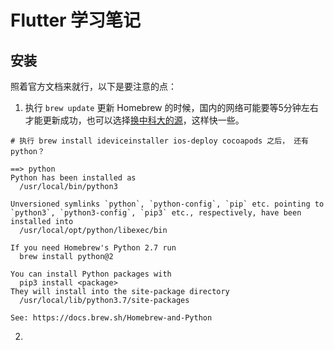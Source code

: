 # Flutter 学习笔记

## 安装

照着官方文档来就行，以下是要注意的点：

1. 执行 ```brew update``` 更新 Homebrew 的时候，国内的网络可能要等5分钟左右才能更新成功，也可以选择[换中科大的源](http://www.floverow.com/index.php?id=261)，这样快一些。

```
# 执行 brew install ideviceinstaller ios-deploy cocoapods 之后， 还有 python？  

==> python
Python has been installed as
  /usr/local/bin/python3

Unversioned symlinks `python`, `python-config`, `pip` etc. pointing to
`python3`, `python3-config`, `pip3` etc., respectively, have been installed into
  /usr/local/opt/python/libexec/bin

If you need Homebrew's Python 2.7 run
  brew install python@2

You can install Python packages with
  pip3 install <package>
They will install into the site-package directory
  /usr/local/lib/python3.7/site-packages

See: https://docs.brew.sh/Homebrew-and-Python
```

2. 